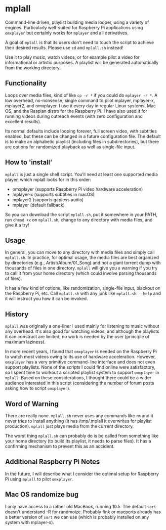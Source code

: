 # mplall

Command-line driven, playlist building media looper, using a variety of engines.  Particularly well-suited for Raspberry Pi applications using `omxplayer` but certainly works for `mplayer` and all derivatives.

A goal of `mplall` is that its users don't need to touch the script to achieve their desired results.  Please use `cd` and `mplall.sh` instead!

Use it to play music, watch videos, or for example pilot a video for informational or artistic purposes.  A playlist will be generated automatically from the working directory.

## Functionality

Loops over media files, kind of like `cp -r *` if you could do `mplayer -r *`.  A low overhead, no-nonsense, single command to pilot mplayer, mplayer-x, mplayer2, and omxplayer.  I use it every day in regular Linux systems, Mac OS, and the Raspian distro for the Raspberry Pi.  I have also used it for running videos during outreach events (with zero configuration and excellent results).

Its normal defaults include looping forever, full screen video, with subtitles enabled, but these can be changed in a future configuration file.  The default is to make an alphabetic playlist (including files in subdirectories), but there are options for randomized playback as well as single-file input.

## How to 'install'

`mplall` is just a single shell script. You'll need at least one supported media player, which mplall looks for in this order:
* omxplayer (supports Raspberry Pi video hardware acceleration)
* mplayer-x (supports subtitles in macOS)
* mplayer2 (supports gapless audio)
* mplayer (default fallback)

So you can download the script `mplall.sh`, put it somewhere in your PATH, run `chmod +x` on `mplall.sh`, change to any directory with media files, and give it a try!


## Usage

In general, you can move to any directory with media files and simply call `mplall.sh`.  In practice, for optimal usage, the media files are best organized by directories (e.g., Artist/Album/01_Song) and not a giant torrent dump with thousands of files in one directory.  `mplall` will give you a warning if you try to call it from your home directory (which could involve parsing thousands of files).  

It has a few kind of options, like randomization, single-file input, blackout on the Raspberry Pi, etc.  Call `mplall.sh` with any junk like `mplall.sh --help` and it will instruct you how it can be invoked.


## History

`mplall` was originally a one-liner I used mainly for listening to music without any overhead.  It's also good for watching videos, and although the playlists it can construct are limited, no work is needed by the user (principle of maximum laziness).  

In more recent years, I found that `omxplayer` is needed on the Raspberry Pi to watch most videos owing to its use of hardware acceleration.  However, `omxplayer` has a very primitive command-line interface and does not even support playlists.  None of the scripts I could find online were satisfactory, so I spent time to workout a scripted playlist system to support `omxplayer` in `mplall`.  Based on these considerations, I thought there could be a wider audience interested in this script (considering the number of forum posts asking how to script `omxplayer`).

## Word of Warning

There are really none.  `mplall.sh` never uses any commands like `rm` and it never tries to install anything (it has /tmp/.mplall it overwrites for playlist production).  `mplall` just plays media from the current directory.

The worst thing `mplall.sh` can probably do is be called from something like your home directory (to build its playlist, it needs to parse files).  It has a confirming mechanism to prevent this as an accident.

## Additional Raspberry Pi Notes

In the future, I will describe what I consider the optimal setup for Raspberry Pi using `mplall` to pilot `omxplayer`.

## Mac OS randomize bug

I only have access to a rather old MacBook, running 10.5.  The default `sort` doesn't understand -R for randmoize.  Probably fink or macports already has a better version of `sort` we can use (which is probably installed on any system with mplayer-x).
